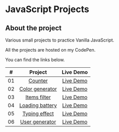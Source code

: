 # JavaScript Projects

## About the project

Various small projects to practice Vanilla JavaScript.

All the projects are hosted on my CodePen.

You can find the links below.

|  #  |                                              Project                                              |                         Live Demo                          |
| :-: | :-----------------------------------------------------------------------------------------------: | :--------------------------------------------------------: |
| 01  |          [Counter](https://github.com/elimeluap/JavaScript-Projects/tree/master/Counter)          | [Live Demo](https://codepen.io/peantoine-dev/full/oNwBLgd) |
| 02  | [Color generator](https://github.com/elimeluap/JavaScript-Projects/tree/master/Color%20generator) | [Live Demo](https://codepen.io/peantoine-dev/full/zYzNBzp) |
| 03  |    [Items filter](https://github.com/elimeluap/JavaScript-Projects/tree/master/Items%20filter)    | [Live Demo](https://codepen.io/peantoine-dev/full/qBjmONj) |
| 04  | [Loading battery](https://github.com/elimeluap/JavaScript-Projects/tree/master/Loading%20battery) | [Live Demo](https://codepen.io/peantoine-dev/full/YzQVjYa) |
| 05  |   [Typing effect](https://github.com/elimeluap/JavaScript-Projects/tree/master/Typing%20effect)   | [Live Demo](https://codepen.io/peantoine-dev/full/ExXvyZa) |
| 06  |  [User generator](https://github.com/elimeluap/JavaScript-Projects/tree/master/User%20generator)  | [Live Demo](https://codepen.io/peantoine-dev/full/RwLrWzp) |
